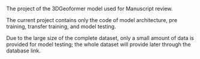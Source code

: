 The project of the 3DGeoformer model used for Manuscript review.

The current project contains only the code of model architecture, pre training, transfer training,
and model testing.

Due to the large size of the complete dataset, only a small amount of data is provided for model testing; 
the whole dataset will provide later through the database link.
